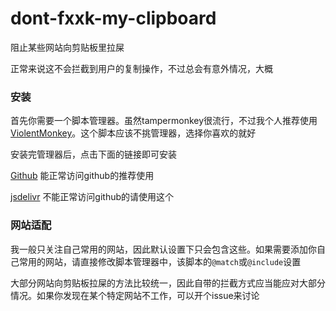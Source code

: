 # dont-fxxk-my-clipboard
阻止某些网站向剪贴板里拉屎

正常来说这不会拦截到用户的复制操作，不过总会有意外情况，大概

### 安装

首先你需要一个脚本管理器。虽然tampermonkey很流行，不过我个人推荐使用[ViolentMonkey](https://violentmonkey.github.io/)。这个脚本应该不挑管理器，选择你喜欢的就好

安装完管理器后，点击下面的链接即可安装

[Github](https://github.com/KoishiMoe/dont-fxxk-my-clipboard/raw/refs/heads/main/dfmc.user.js) 能正常访问github的推荐使用

[jsdelivr](https://cdn.jsdelivr.net/gh/KoishiMoe/dont-fxxk-my-clipboard@latest/dfmc.user.js) 不能正常访问github的请使用这个


### 网站适配

我一般只关注自己常用的网站，因此默认设置下只会包含这些。如果需要添加你自己常用的网站，请直接修改脚本管理器中，该脚本的`@match`或`@include`设置

大部分网站向剪贴板拉屎的方法比较统一，因此自带的拦截方式应当能应对大部分情况。如果你发现在某个特定网站不工作，可以开个issue来讨论

